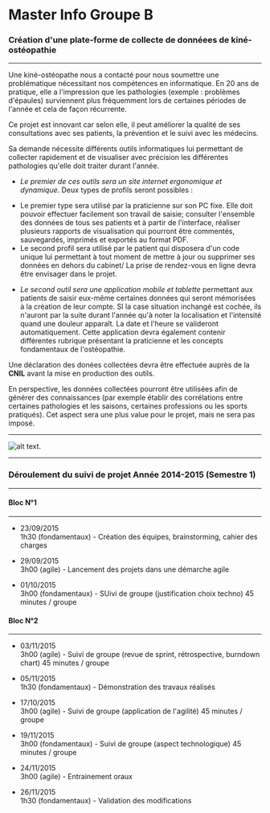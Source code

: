 # Master Info Groupe B
### Création d'une plate-forme de collecte de donnéees de kiné-ostéopathie

---

Une kiné-ostéopathe nous a contacté pour nous soumettre une problématique nécessitant nos compétences en informatique. En 20 ans de pratique, elle a l'impression que les pathologies (exemple : problèmes d'épaules) surviennent plus fréquemment lors de certaines périodes de l'année et cela de façon récurrente.

Ce projet est innovant car selon elle, il peut améliorer la qualité de ses consultations avec ses patients, la prévention et le suivi avec les médecins.

Sa demande nécessite différents outils informatiques lui permettant de collecter rapidement et de visualiser avec précision les différentes pathologies qu'elle doit traiter durant l'année.

 + _Le premier de ces outils sera un site internet ergonomique et dynamique_.
Deux types de profils seront possibles :

- Le premier type sera utilisé par la praticienne sur son PC fixe. Elle doit pouvoir effectuer facilement son travail de saisie; consulter l'ensemble des données de tous ses patients et à partir de l'interface, réaliser plusieurs rapports de visualisation qui pourront être commentés, sauvegardés, imprimés et exportés au format PDF.
- Le second profil sera utilisé par le patient qui disposera d'un code unique lui permettant à tout moment de mettre à jour ou supprimer ses données en dehors du cabinet/ La prise de rendez-vous en ligne devra être envisager dans le projet.

 + _Le second outil sera une application mobile et tablette_ permettant aux patients de saisir eux-même certaines données qui seront mémorisées à la création de leur compte. SI la case situation inchangé est cochée, ils n'auront par la suite durant l'année qu'à noter la localisation et l'intensité quand une douleur apparaît. La date et l'heure se valideront automatiquement. Cette application devra également contenir différentes rubrique présentant la praticienne et les concepts fondamentaux de l'ostéopathie.

Une déclaration des donées collectées devra être effectuée auprès de la **CNIL** avant la mise en production des outils.

En perspective, les données collectées pourront être utilisées afin de générer des connaissances (par exemple établir des corrélations entre certaines pathologies et les saisons, certaines professions ou les sports pratiqués). Cet aspect sera une plus value pour le projet, mais ne sera pas imposé.

---
![alt text](http://exercicesdegym.fr/wp-content/uploads/2014/01/Muscle-face-dos.jpg).

---

### Déroulement du suivi de projet Année 2014-2015 (Semestre 1)

---
#### Bloc N°1
---
- 23/09/2015 <br/>
1h30 (fondamentaux) - Création des équipes, brainstorming, cahier des charges

- 29/09/2015 <br/>
3h00 (agile) - Lancement des projets dans une démarche agile

- 01/10/2015 <br/>
3h00 (fondamentaux) - SUivi de groupe (justification choix techno) 45 minutes / groupe

#### Bloc N°2
---

- 03/11/2015 <br/>
3h00 (agile) - Suivi de groupe (revue de sprint, rétrospective, burndown chart) 45 minutes / groupe

- 05/11/2015 <br/>
1h30 (fondamentaux) - Démonstration des travaux réalisés

- 17/10/2015 <br/>
3h00 (agile) - Suivi de groupe (application de l'agilité) 45 minutes / groupe

- 19/11/2015 <br/>
3h00 (fondamentaux) - Suivi de groupe (aspect technologique) 45 minutes / groupe

- 24/11/2015 <br/>
3h00 (agile) - Entrainement oraux

- 26/11/2015 <br/>
1h30 (fondamentaux) - Validation des modifications

